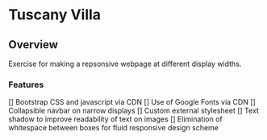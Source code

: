 # Tuscany Villa

## Overview

Exercise for making a repsonsive webpage at different display widths.

### Features

[] Bootstrap CSS and javascript via CDN
[] Use of Google Fonts via CDN
[] Collapsible navbar on narrow displays
[] Custom external stylesheet
[] Text shadow to improve readability of text on images
[] Elimination of whitespace between boxes for fluid responsive design scheme